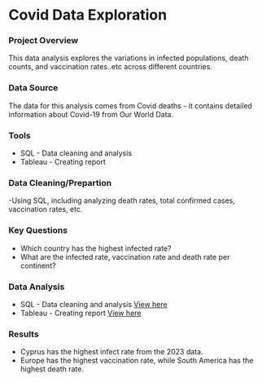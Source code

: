 # Covid Data Exploration

### Project Overview
This data analysis explores the variations in infected populations, death counts, and vaccination rates..etc across different countries.

### Data Source
The data for this analysis comes from Covid deaths - it contains detailed information about Covid-19 from Our World Data.

### Tools
- SQL - Data cleaning and analysis 
- Tableau - Creating report 

### Data Cleaning/Prepartion 
-Using SQL, including analyzing death rates, total confirmed cases, vaccination rates, etc.

### Key Questions
- Which country has the highest infected rate? 
- What are the infected rate, vaccination rate and death rate per continent?
### Data Analysis
- SQL - Data cleaning and analysis [View here](https://github.com/ChunLinKuo/Covid-Data-Exploration/blob/main/Covid%20exploration.sql)
- Tableau - Creating report [View here](https://public.tableau.com/app/profile/chun.lin.kuo/viz/Book1_17083709568960/Dashboard2)

### Results
- Cyprus has the highest infect rate from the 2023 data.
- Europe has the highest vaccination rate, while South America has the highest death rate. 
  
